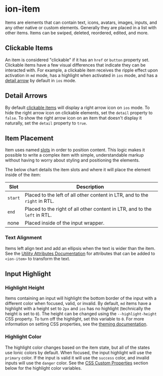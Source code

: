 # ion-item

Items are elements that can contain text, icons, avatars, images, inputs, and any other native or custom elements. Generally they are placed in a list with other items. Items can be swiped, deleted, reordered, edited, and more.

## Clickable Items

An item is considered "clickable" if it has an `href` or `button` property set. Clickable items have a few visual differences that indicate they can be interacted with. For example, a clickable item receives the ripple effect upon activation in `md` mode, has a highlight when activated in `ios` mode, and has a [detail arrow](/#detail-arrows) by default in `ios` mode.

## Detail Arrows

By default [clickable items](/#clickable-items) will display a right arrow icon on `ios` mode. To hide the right arrow icon on clickable elements, set the `detail` property to `false`. To show the right arrow icon on an item that doesn't display it naturally, set the `detail` property to `true`.

<!--

TODO add this functionality back as a css variable

This feature is not enabled by default on clickable items for the `md` mode, but it can be enabled by setting the following CSS variable:

```css
--item-detail-push-show: true;
```

See the [theming documentation](/docs/theming/css-variables) for more information.

-->


## Item Placement

Item uses named [slots](https://developer.mozilla.org/en-US/docs/Web/HTML/Element/slot) in order to position content. This logic makes it possible to write a complex item with simple, understandable markup without having to worry about styling and positioning the elements.

The below chart details the item slots and where it will place the element inside of the item:

| Slot    | Description                                                                 |
|---------|-----------------------------------------------------------------------------|
| `start` | Placed to the left of all other content in LTR, and to the `right` in RTL.  |
| `end`   | Placed to the right of all other content in LTR, and to the `left` in RTL.  |
| none    | Placed inside of the input wrapper.                                         |


### Text Alignment

Items left align text and add an ellipsis when the text is wider than the item. See the [Utility Attributes Documentation](/docs/layout/css-utilities) for attributes that can be added to `<ion-item>` to transform the text.


## Input Highlight

### Highlight Height

Items containing an input will highlight the bottom border of the input with a different color when focused, valid, or invalid. By default, `md` items have a highlight with a height set to `2px` and `ios` has no highlight (technically the height is set to `0`). The height can be changed using the `--highlight-height` CSS property. To turn off the highlight, set this variable to `0`. For more information on setting CSS properties, see the [theming documentation](/docs/theming/css-variables).

### Highlight Color

The highlight color changes based on the item state, but all of the states use Ionic colors by default. When focused, the input highlight will use the `primary` color. If the input is valid it will use the `success` color, and invalid inputs will use the `danger` color. See the [CSS Custom Properties](#css-custom-properties) section below for the highlight color variables.

